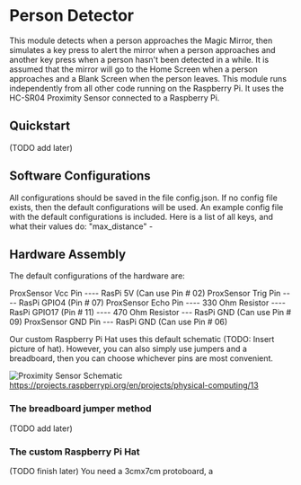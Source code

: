 # Person Detector
This module detects when a person approaches the Magic Mirror, then simulates a key press to alert the mirror when a person approaches and another key press when a person hasn't been detected in a while. It is assumed that the mirror will go to the Home Screen when a person approaches and a Blank Screen when the person leaves.
This module runs independently from all other code running on the Raspberry Pi. It uses the HC-SR04 Proximity Sensor connected to a Raspberry Pi. 

## Quickstart
(TODO add later)

## Software Configurations
All configurations should be saved in the file config.json. If no config file exists, then the default configurations will be used. An example config file with the default configurations is included.
Here is a list of all keys, and what their values do:
"max_distance" - 

## Hardware Assembly
The default configurations of the hardware are:

ProxSensor Vcc Pin ---- RasPi 5V (Can use Pin # 02)
ProxSensor Trig Pin ---- RasPi GPIO4 (Pin # 07)
ProxSensor Echo Pin ---- 330 Ohm Resistor ---- RasPi GPIO17 (Pin # 11) ---- 470 Ohm Resistor --- RasPi GND (Can use Pin # 09)
ProxSensor GND Pin --- RasPi GND (Can use Pin # 06)

Our custom Raspberry Pi Hat uses this default schematic (TODO: Insert picture of hat). However, you can also simply use jumpers and a breadboard, then you can choose whichever pins are most convenient.

![Proximity Sensor Schematic](https://projects-static.raspberrypi.org/projects/physical-computing/5df9593a3ce6f0df1ad3c39a73c3434f7ee70481/en/images/wiring-uds.png)
https://projects.raspberrypi.org/en/projects/physical-computing/13

### The breadboard jumper method
(TODO add later)

### The custom Raspberry Pi Hat
(TODO finish later) You need a 3cmx7cm protoboard, a 